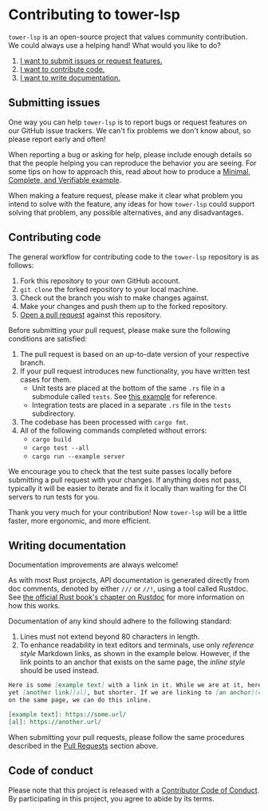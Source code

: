 # Contributing to tower-lsp

`tower-lsp` is an open-source project that values community contribution. We
could always use a helping hand! What would you like to do?

1. [I want to submit issues or request features.](#submitting-issues)
2. [I want to contribute code.](#contributing-code)
3. [I want to write documentation.](#writing-documentation)

## Submitting issues

One way you can help `tower-lsp` is to report bugs or request features on our
GitHub issue trackers. We can't fix problems we don't know about, so please
report early and often!

When reporting a bug or asking for help, please include enough details so that
the people helping you can reproduce the behavior you are seeing. For some tips
on how to approach this, read about how to produce a
[Minimal, Complete, and Verifiable example][mcve].

[mcve]: https://stackoverflow.com/help/mcve

When making a feature request, please make it clear what problem you intend to
solve with the feature, any ideas for how `tower-lsp` could support solving that
problem, any possible alternatives, and any disadvantages.

## Contributing code

The general workflow for contributing code to the `tower-lsp` repository is as
follows:

1. Fork this repository to your own GitHub account.
2. `git clone` the forked repository to your local machine.
3. Check out the branch you wish to make changes against.
4. Make your changes and push them up to the forked repository.
5. [Open a pull request] against this repository.

[Open a pull request]: https://github.com/ebkalderon/tower-lsp/compare

Before submitting your pull request, please make sure the following conditions
are satisfied:

1. The pull request is based on an up-to-date version of your respective branch.
2. If your pull request introduces new functionality, you have written test
   cases for them.
   * Unit tests are placed at the bottom of the same `.rs` file in a submodule
     called `tests`. See [this example] for reference.
   * Integration tests are placed in a separate `.rs` file in the `tests`
     subdirectory.
3. The codebase has been processed with `cargo fmt`.
4. All of the following commands completed without errors:
   * `cargo build`
   * `cargo test --all`
   * `cargo run --example server`

[this example]: ./src/codec.rs#L129-L157

We encourage you to check that the test suite passes locally before submitting a
pull request with your changes. If anything does not pass, typically it will be
easier to iterate and fix it locally than waiting for the CI servers to run
tests for you.

Thank you very much for your contribution! Now `tower-lsp` will be a little
faster, more ergonomic, and more efficient.

## Writing documentation

Documentation improvements are always welcome!

As with most Rust projects, API documentation is generated directly from doc
comments, denoted by either `///` or `//!`, using a tool called Rustdoc. See
[the official Rust book's chapter on Rustdoc][rd] for more information on how
this works.

[rd]: https://doc.rust-lang.org/book/ch14-02-publishing-to-crates-io.html#making-useful-documentation-comments

Documentation of any kind should adhere to the following standard:

1. Lines must not extend beyond 80 characters in length.
2. To enhance readability in text editors and terminals, use only *reference
   style* Markdown links, as shown in the example below. However, if the link
   points to an anchor that exists on the same page, the *inline style* should
   be used instead.

```markdown
Here is some [example text] with a link in it. While we are at it, here is yet
yet [another link][al], but shorter. If we are linking to [an anchor](#anchor)
on the same page, we can do this inline.

[example text]: https://some.url/
[al]: https://another.url/
```

When submitting your pull requests, please follow the same procedures described
in the [Pull Requests](#pull-requests) section above.

## Code of conduct

Please note that this project is released with a [Contributor Code of Conduct].
By participating in this project, you agree to abide by its terms.

[Contributor Code of Conduct]: ./CODE_OF_CONDUCT.md
